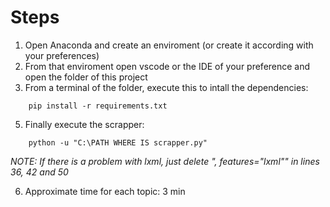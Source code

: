 # Steps
1. Open Anaconda and create an enviroment (or create it according with your preferences)
2. From that enviroment open vscode or the IDE of your preference and open the folder of this project
3. From a terminal of the folder, execute this to intall the dependencies:

```
    pip install -r requirements.txt
```
5. Finally execute the scrapper:

```
    python -u "C:\PATH WHERE IS scrapper.py"
```

*NOTE: If there is a problem with lxml, just delete ", features="lxml"" in lines 36, 42 and 50*

6. Approximate time for each topic: 3 min

